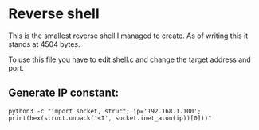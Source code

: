# Reverse shell

This is the smallest reverse shell I managed to create. As of writing this it
stands at 4504 bytes.

To use this file you have to edit shell.c and change the target address and port.


## Generate IP constant:
```shell
python3 -c "import socket, struct; ip='192.168.1.100'; print(hex(struct.unpack('<I', socket.inet_aton(ip))[0]))"
```
